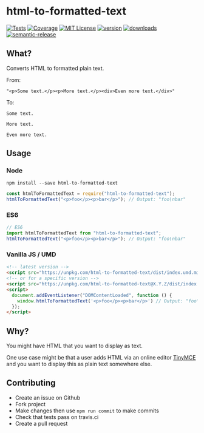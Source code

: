 # html-to-formatted-text

[![Tests](https://img.shields.io/travis/lukeaus/html-to-formatted-text/master.svg)](https://travis-ci.org/lukeaus/html-to-formatted-text)
[![Coverage](https://img.shields.io/codecov/c/github/lukeaus/html-to-formatted-text.svg)](https://codecov.io/gh/lukeaus/html-to-formatted-text)
[![MIT License](https://img.shields.io/npm/l/html-to-formatted-text.svg)](https://github.com/lukeaus/html-to-formatted-text/blob/master/LICENSE)
[![version](https://img.shields.io/npm/v/html-to-formatted-text.svg)](http://npm.im/html-to-formatted-text)
[![downloads](https://img.shields.io/npm/dm/html-to-formatted-text.svg)](http://npm-stat.com/charts.html?package=html-to-formatted-text&from=2018-07-24)
[![semantic-release](https://img.shields.io/badge/%20%20%F0%9F%93%A6%F0%9F%9A%80-semantic--release-e10079.svg)](https://github.com/semantic-release/semantic-release)

## What?

Converts HTML to formatted plain text.

From:

`"<p>Some text.</p><p>More text.</p><div>Even more text.</div>"`

To:

```
Some text.

More text.

Even more text.
```

## Usage

### Node

```npm install --save html-to-formatted-text```

```javascript
const htmlToFormattedText = require("html-to-formatted-text");
htmlToFormattedText("<p>foo</p><p>bar</p>"); // Output: "foo\nbar"
```

### ES6

```javascript
// ES6
import htmlToFormattedText from "html-to-formatted-text";
htmlToFormattedText("<p>foo</p><p>bar</p>"); // Output: "foo\nbar"
```

### Vanilla JS / UMD

```html
<!-- latest version -->
<script src="https://unpkg.com/html-to-formatted-text/dist/index.umd.min.js"></script>
<!-- or for a specific version -->
<script src="https://unpkg.com/html-to-formatted-text@X.Y.Z/dist/index.umd.min.js"></script>
<script>
  document.addEventListener("DOMContentLoaded", function () {
    window.htmlToFormattedText('<p>foo</p><p>bar</p>') // Output: "foo\nbar"
  });
</script>
```

## Why?

You might have HTML that you want to display as text.

One use case might be that a user adds HTML via an online editor [TinyMCE](https://www.tiny.cloud/) and you want to display this as plain text somewhere else.

## Contributing

- Create an issue on Github
- Fork project
- Make changes then use `npm run commit` to make commits
- Check that tests pass on travis.ci
- Create a pull request
